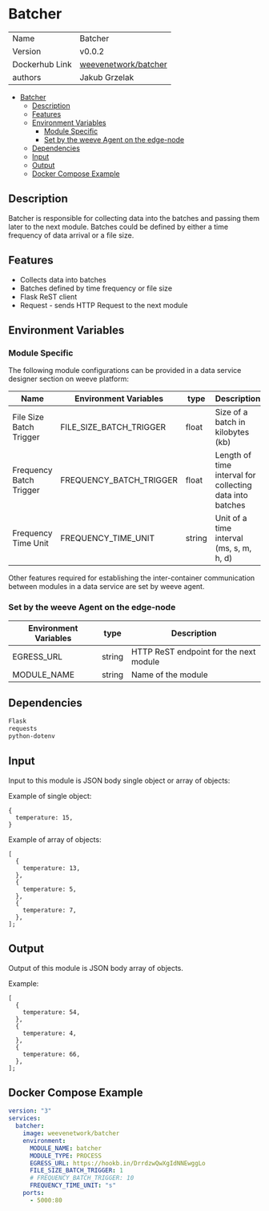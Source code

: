# Batcher

|                |                                                                                   |
| -------------- | --------------------------------------------------------------------------------- |
| Name           | Batcher                                                                           |
| Version        | v0.0.2                                                                            |
| Dockerhub Link | [weevenetwork/batcher](https://hub.docker.com/r/weevenetwork/batcher) |
| authors        | Jakub Grzelak                                                                     |

- [Batcher](#batcher)
  - [Description](#description)
  - [Features](#features)
  - [Environment Variables](#environment-variables)
    - [Module Specific](#module-specific)
    - [Set by the weeve Agent on the edge-node](#set-by-the-weeve-agent-on-the-edge-node)
  - [Dependencies](#dependencies)
  - [Input](#input)
  - [Output](#output)
  - [Docker Compose Example](#docker-compose-example)

## Description

Batcher is responsible for collecting data into the batches and passing them later to the next module.
Batches could be defined by either a time frequency of data arrival or a file size.

## Features

- Collects data into batches
- Batches defined by time frequency or file size
- Flask ReST client
- Request - sends HTTP Request to the next module

## Environment Variables

### Module Specific

The following module configurations can be provided in a data service designer section on weeve platform:

| Name                    | Environment Variables   | type   | Description                                              |
| ----------------------- | ----------------------- | ------ | -------------------------------------------------------- |
| File Size Batch Trigger | FILE_SIZE_BATCH_TRIGGER | float  | Size of a batch in kilobytes (kb)                        |
| Frequency Batch Trigger | FREQUENCY_BATCH_TRIGGER | float  | Length of time interval for collecting data into batches |
| Frequency Time Unit     | FREQUENCY_TIME_UNIT     | string | Unit of a time interval (ms, s, m, h, d)                 |

Other features required for establishing the inter-container communication between modules in a data service are set by weeve agent.

### Set by the weeve Agent on the edge-node

| Environment Variables | type   | Description                            |
| --------------------- | ------ | -------------------------------------- |
| EGRESS_URL       | string | HTTP ReST endpoint for the next module |
| MODULE_NAME           | string | Name of the module                     |

## Dependencies

```txt
Flask
requests
python-dotenv
```

## Input

Input to this module is JSON body single object or array of objects:

Example of single object:

```node
{
  temperature: 15,
}
```

Example of array of objects:

```node
[
  {
    temperature: 13,
  },
  {
    temperature: 5,
  },
  {
    temperature: 7,
  },
];
```

## Output

Output of this module is JSON body array of objects.

Example:

```node
[
  {
    temperature: 54,
  },
  {
    temperature: 4,
  },
  {
    temperature: 66,
  },
];
```

## Docker Compose Example

```yml
version: "3"
services:
  batcher:
    image: weevenetwork/batcher
    environment:
      MODULE_NAME: batcher
      MODULE_TYPE: PROCESS
      EGRESS_URL: https://hookb.in/DrrdzwQwXgIdNNEwggLo
      FILE_SIZE_BATCH_TRIGGER: 1
      # FREQUENCY_BATCH_TRIGGER: 10
      FREQUENCY_TIME_UNIT: "s"
    ports:
      - 5000:80
```
